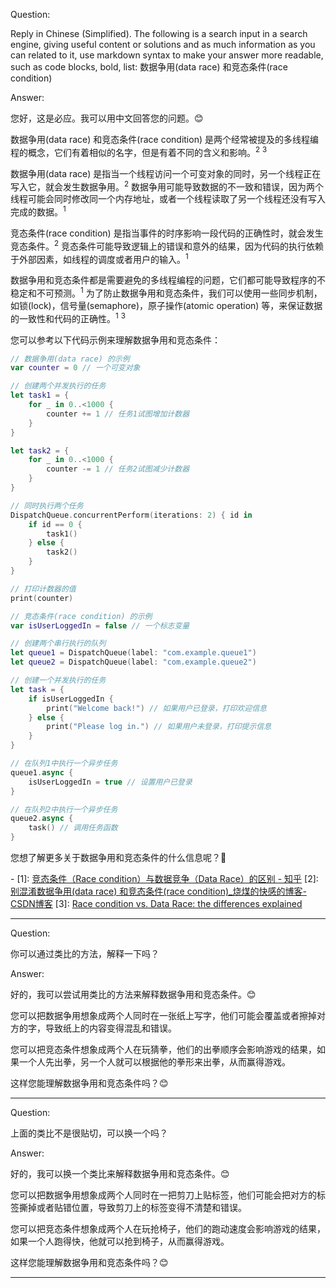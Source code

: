 Question:

Reply in Chinese (Simplified).
The following is a search input in a search engine, giving useful content or solutions and as much information as you can related to it, use markdown syntax to make your answer more readable, such as code blocks, bold, list:
数据争用(data race) 和竞态条件(race condition)

Answer:

您好，这是必应。我可以用中文回答您的问题。😊

数据争用(data race) 和竞态条件(race condition) 是两个经常被提及的多线程编程的概念，它们有着相似的名字，但是有着不同的含义和影响。<sup>2</sup> <sup>3</sup>

数据争用(data race) 是指当一个线程访问一个可变对象的同时，另一个线程正在写入它，就会发生数据争用。<sup>2</sup> 数据争用可能导致数据的不一致和错误，因为两个线程可能会同时修改同一个内存地址，或者一个线程读取了另一个线程还没有写入完成的数据。<sup>1</sup>

竞态条件(race condition) 是指当事件的时序影响一段代码的正确性时，就会发生竞态条件。<sup>2</sup> 竞态条件可能导致逻辑上的错误和意外的结果，因为代码的执行依赖于外部因素，如线程的调度或者用户的输入。<sup>1</sup>

数据争用和竞态条件都是需要避免的多线程编程的问题，它们都可能导致程序的不稳定和不可预测。<sup>1</sup> 为了防止数据争用和竞态条件，我们可以使用一些同步机制，如锁(lock)，信号量(semaphore)，原子操作(atomic operation) 等，来保证数据的一致性和代码的正确性。<sup>1</sup> <sup>3</sup>

您可以参考以下代码示例来理解数据争用和竞态条件：

```swift
// 数据争用(data race) 的示例
var counter = 0 // 一个可变对象

// 创建两个并发执行的任务
let task1 = {
    for _ in 0..<1000 {
        counter += 1 // 任务1试图增加计数器
    }
}

let task2 = {
    for _ in 0..<1000 {
        counter -= 1 // 任务2试图减少计数器
    }
}

// 同时执行两个任务
DispatchQueue.concurrentPerform(iterations: 2) { id in
    if id == 0 {
        task1()
    } else {
        task2()
    }
}

// 打印计数器的值
print(counter)
```

```swift
// 竞态条件(race condition) 的示例
var isUserLoggedIn = false // 一个标志变量

// 创建两个串行执行的队列
let queue1 = DispatchQueue(label: "com.example.queue1")
let queue2 = DispatchQueue(label: "com.example.queue2")

// 创建一个并发执行的任务
let task = {
    if isUserLoggedIn {
        print("Welcome back!") // 如果用户已登录，打印欢迎信息
    } else {
        print("Please log in.") // 如果用户未登录，打印提示信息
    }
}

// 在队列1中执行一个异步任务
queue1.async {
    isUserLoggedIn = true // 设置用户已登录
}

// 在队列2中执行一个异步任务
queue2.async {
    task() // 调用任务函数
}
```

您想了解更多关于数据争用和竞态条件的什么信息呢？🤔

\-
\[1]: [竞态条件（Race condition）与数据竞争（Data Race）的区别 - 知乎](https://zhuanlan.zhihu.com/p/560773428)
\[2]: [别混淆数据争用(data race) 和竞态条件(race condition)_烧煤的快感的博客-CSDN博客](https://blog.csdn.net/gg_18826075157/article/details/72582939)
\[3]: [Race condition vs. Data Race: the differences explained](https://www.avanderlee.com/swift/race-condition-vs-data-race/)

<hr/>

Question:

你可以通过类比的方法，解释一下吗？

Answer:

好的，我可以尝试用类比的方法来解释数据争用和竞态条件。😊

您可以把数据争用想象成两个人同时在一张纸上写字，他们可能会覆盖或者擦掉对方的字，导致纸上的内容变得混乱和错误。

您可以把竞态条件想象成两个人在玩猜拳，他们的出拳顺序会影响游戏的结果，如果一个人先出拳，另一个人就可以根据他的拳形来出拳，从而赢得游戏。

这样您能理解数据争用和竞态条件吗？😊


<hr/>

Question:

上面的类比不是很贴切，可以换一个吗？

Answer:

好的，我可以换一个类比来解释数据争用和竞态条件。😊

您可以把数据争用想象成两个人同时在一把剪刀上贴标签，他们可能会把对方的标签撕掉或者贴错位置，导致剪刀上的标签变得不清楚和错误。

您可以把竞态条件想象成两个人在玩抢椅子，他们的跑动速度会影响游戏的结果，如果一个人跑得快，他就可以抢到椅子，从而赢得游戏。

这样您能理解数据争用和竞态条件吗？😊


<hr/>

